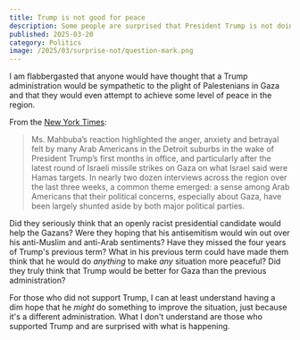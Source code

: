 ```yaml
---
title: Trump is not good for peace
description: Some people are surprised that President Trump is not doing anything to help Gazans.  I just wonder what in his record would make them think that he would try anything to improve the situation.
published: 2025-03-20
category: Politics
image: /2025/03/surprise-not/question-mark.png
---
```


I am flabbergasted that anyone would have thought that a Trump administration would
be sympathetic to the plight of Palestenians in Gaza and that they would even attempt
to achieve some level of peace in the region.

<!--more-->

From the [New York Times]:

> Ms. Mahbuba’s reaction highlighted the anger, anxiety and betrayal felt by many Arab
> Americans in the Detroit suburbs in the wake of President Trump’s first months in
> office, and particularly after the latest round of Israeli missile strikes on Gaza on
> what Israel said were Hamas targets.  In nearly two dozen interviews across the region
> over the last three weeks, a common theme emerged: a sense among Arab Americans that
> their political concerns, especially about Gaza, have been largely shunted aside by both
> major political parties.

[New York Times]: https://www.nytimes.com/2025/03/20/us/trump-arab-americans-gaza-israel.html

Did they seriously think that an openly racist presidential candidate would help the Gazans?
Were they hoping that his antisemitism would win out over his anti-Muslim and anti-Arab sentiments?
Have they missed the four years of Trump's previous term?
What in his previous term could have made them think that he would do
_anything_ to make _any_ situation more peaceful?
Did they truly think that Trump would be better for Gaza than the previous administration?

For those who did not support Trump, I can at least understand having a dim hope
that he _might_ do something to improve the situation, just because it's a different administration.
What I don't understand are those who supported Trump and are surprised with what is happening.
